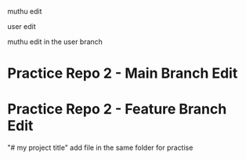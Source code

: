 muthu edit

user edit 

muthu edit in the user branch

# Practice Repo 2 - Main Branch Edit

# Practice Repo 2 - Feature Branch Edit

"# my project title" 
add file in the same folder for practise


